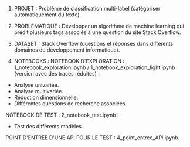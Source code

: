 1) PROJET :
Problème de classification multi-label (catégoriser automatiquement du texte).



2) PROBLEMATIQUE : 
Développer un algorithme de machine learning qui prédit plusieurs tags associés à une question du site Stack Overflow.



3) DATASET :
Stack Overflow (questions et réponses dans différents domaines du développement informatique).



4) NOTEBOOKS :
NOTEBOOK D'EXPLORATION : 1_notebook_exploration.ipynb / 1_notebook_exploration_light.ipynb (version avec des traces réduites) :
- Analyse univariée.
- Analyse multivariée.
- Réduction dimensionnelle.
- Différentes questions de recherche associées.   
 
 
NOTEBOOK DE TEST : 2_notebook_test.ipynb :
- Test des différents modèles.  


POINT D'ENTREE D'UNE API POUR LE TEST : 4_point_entree_API.ipynb.
